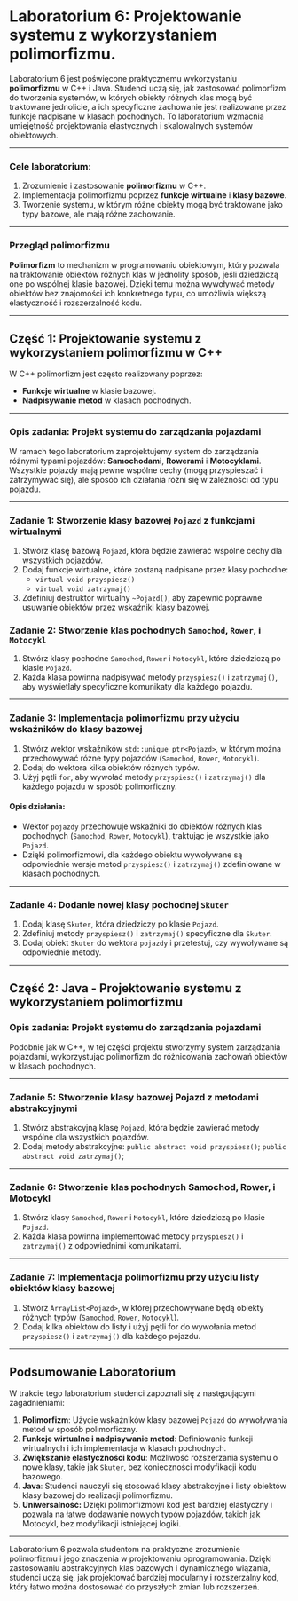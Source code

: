 # **Laboratorium 6: Projektowanie systemu z wykorzystaniem polimorfizmu**.

Laboratorium 6 jest poświęcone praktycznemu wykorzystaniu **polimorfizmu** w C++ i Java. Studenci uczą się, jak zastosować polimorfizm do tworzenia systemów, w których obiekty różnych klas mogą być traktowane jednolicie, a ich specyficzne zachowanie jest realizowane przez funkcje nadpisane w klasach pochodnych. To laboratorium wzmacnia umiejętność projektowania elastycznych i skalowalnych systemów obiektowych.

---

### **Cele laboratorium**:
1. Zrozumienie i zastosowanie **polimorfizmu** w C++.
2. Implementacja polimorfizmu poprzez **funkcje wirtualne** i **klasy bazowe**.
3. Tworzenie systemu, w którym różne obiekty mogą być traktowane jako typy bazowe, ale mają różne zachowanie.

---

### **Przegląd polimorfizmu**

**Polimorfizm** to mechanizm w programowaniu obiektowym, który pozwala na traktowanie obiektów różnych klas w jednolity sposób, jeśli dziedziczą one po wspólnej klasie bazowej. Dzięki temu można wywoływać metody obiektów bez znajomości ich konkretnego typu, co umożliwia większą elastyczność i rozszerzalność kodu.

---

## **Część 1: Projektowanie systemu z wykorzystaniem polimorfizmu w C++**

W C++ polimorfizm jest często realizowany poprzez:
- **Funkcje wirtualne** w klasie bazowej.
- **Nadpisywanie metod** w klasach pochodnych.

---

### **Opis zadania: Projekt systemu do zarządzania pojazdami**

W ramach tego laboratorium zaprojektujemy system do zarządzania różnymi typami pojazdów: **Samochodami**, **Rowerami** i **Motocyklami**. Wszystkie pojazdy mają pewne wspólne cechy (mogą przyspieszać i zatrzymywać się), ale sposób ich działania różni się w zależności od typu pojazdu.

---

### **Zadanie 1: Stworzenie klasy bazowej `Pojazd` z funkcjami wirtualnymi**

1. Stwórz klasę bazową `Pojazd`, która będzie zawierać wspólne cechy dla wszystkich pojazdów.
2. Dodaj funkcje wirtualne, które zostaną nadpisane przez klasy pochodne:
   - `virtual void przyspiesz()`
   - `virtual void zatrzymaj()`
3. Zdefiniuj destruktor wirtualny `~Pojazd()`, aby zapewnić poprawne usuwanie obiektów przez wskaźniki klasy bazowej.

### **Zadanie 2: Stworzenie klas pochodnych `Samochod`, `Rower`, i `Motocykl`**

1. Stwórz klasy pochodne `Samochod`, `Rower` i `Motocykl`, które dziedziczą po klasie `Pojazd`.
2. Każda klasa powinna nadpisywać metody `przyspiesz()` i `zatrzymaj()`, aby wyświetlały specyficzne komunikaty dla każdego pojazdu.

---

### **Zadanie 3: Implementacja polimorfizmu przy użyciu wskaźników do klasy bazowej**

1. Stwórz wektor wskaźników `std::unique_ptr<Pojazd>`, w którym można przechowywać różne typy pojazdów (`Samochod`, `Rower`, `Motocykl`).
2. Dodaj do wektora kilka obiektów różnych typów.
3. Użyj pętli `for`, aby wywołać metody `przyspiesz()` i `zatrzymaj()` dla każdego pojazdu w sposób polimorficzny.

#### **Opis działania**:
- Wektor `pojazdy` przechowuje wskaźniki do obiektów różnych klas pochodnych (`Samochod`, `Rower`, `Motocykl`), traktując je wszystkie jako `Pojazd`.
- Dzięki polimorfizmowi, dla każdego obiektu wywoływane są odpowiednie wersje metod `przyspiesz()` i `zatrzymaj()` zdefiniowane w klasach pochodnych.

---

### **Zadanie 4: Dodanie nowej klasy pochodnej `Skuter`**

1. Dodaj klasę `Skuter`, która dziedziczy po klasie `Pojazd`.
2. Zdefiniuj metody `przyspiesz()` i `zatrzymaj()` specyficzne dla `Skuter`.
3. Dodaj obiekt `Skuter` do wektora `pojazdy` i przetestuj, czy wywoływane są odpowiednie metody.

---

## **Część 2: Java - Projektowanie systemu z wykorzystaniem polimorfizmu**

### **Opis zadania:** Projekt systemu do zarządzania pojazdami
Podobnie jak w C++, w tej części projektu stworzymy system zarządzania pojazdami, wykorzystując polimorfizm do różnicowania zachowań obiektów w klasach pochodnych.

---

### **Zadanie 5: Stworzenie klasy bazowej Pojazd z metodami abstrakcyjnymi**

1. Stwórz abstrakcyjną klasę `Pojazd`, która będzie zawierać metody wspólne dla wszystkich pojazdów.
2. Dodaj metody abstrakcyjne:
  `public abstract void przyspiesz()`;
  `public abstract void zatrzymaj()`;

---

### **Zadanie 6: Stworzenie klas pochodnych Samochod, Rower, i Motocykl**

1. Stwórz klasy `Samochod`, `Rower` i `Motocykl`, które dziedziczą po klasie `Pojazd`.
2. Każda klasa powinna implementować metody `przyspiesz()` i `zatrzymaj()` z odpowiednimi komunikatami.

---

### **Zadanie 7: Implementacja polimorfizmu przy użyciu listy obiektów klasy bazowej**

1. Stwórz `ArrayList<Pojazd>`, w której przechowywane będą obiekty różnych typów (`Samochod`, `Rower`, `Motocykl`).
2. Dodaj kilka obiektów do listy i użyj pętli for do wywołania metod `przyspiesz()` i `zatrzymaj()` dla każdego pojazdu.

---

## **Podsumowanie Laboratorium**

W trakcie tego laboratorium studenci zapoznali się z następującymi zagadnieniami:
1. **Polimorfizm**: Użycie wskaźników klasy bazowej `Pojazd` do wywoływania metod w sposób polimorficzny.
2. **Funkcje wirtualne i nadpisywanie metod**: Definiowanie funkcji wirtualnych i ich implementacja w klasach pochodnych.
3. **Zwiększanie elastyczności kodu**: Możliwość rozszerzania systemu o nowe klasy, takie jak `Skuter`, bez konieczności modyfikacji kodu bazowego.
4. **Java**: Studenci nauczyli się stosować klasy abstrakcyjne i listy obiektów klasy bazowej do realizacji polimorfizmu.
5. **Uniwersalność:** Dzięki polimorfizmowi kod jest bardziej elastyczny i pozwala na łatwe dodawanie nowych typów pojazdów, takich jak Motocykl, bez modyfikacji istniejącej logiki.

---

Laboratorium 6 pozwala studentom na praktyczne zrozumienie polimorfizmu i jego znaczenia w projektowaniu oprogramowania. Dzięki zastosowaniu abstrakcyjnych klas bazowych i dynamicznego wiązania, studenci uczą się, jak projektować bardziej modularny i rozszerzalny kod, który łatwo można dostosować do przyszłych zmian lub rozszerzeń.

